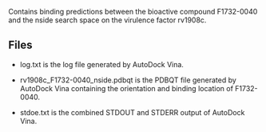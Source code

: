 Contains binding predictions between the bioactive compound F1732-0040 and the nside search space on the virulence factor rv1908c.

## Files

- log.txt is the log file generated by AutoDock Vina.

- rv1908c_F1732-0040_nside.pdbqt is the PDBQT file generated by AutoDock Vina containing the orientation and binding location of F1732-0040.

- stdoe.txt is the combined STDOUT and STDERR output of AutoDock Vina.

